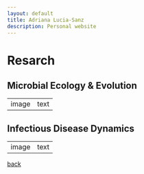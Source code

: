 ```yaml
---
layout: default
title: Adriana Lucia-Sanz
description: Personal website
---
```


# Resarch

## Microbial Ecology & Evolution
<table>
  <tr>
  <td>
      image 
  </td>
    <td> text
  </tr>
 </table>



## Infectious Disease Dynamics

<table>
  <tr>
  <td>
      image 
  </td>
    <td> text
  </tr>
 </table>

[back](./)
